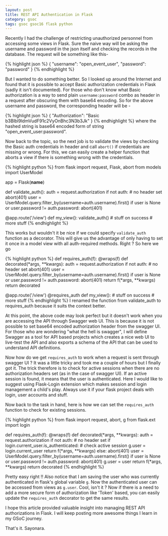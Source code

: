 ```yaml
---
layout: post
title: REST API Authentication in Flask
category: gsoc
tags: gsoc gsoc16 flask python
---
```


Recently I had the challenge of restricting unauthorized personnel from accessing some views in Flask. 
Sure the naive way will be asking the username and password in the json itself and checking the records in the database. The request will be something like this-

{% highlight json %}
{
	"username": "open_event_user",
	"password": "password"
}
{% endhighlight %}

But I wanted to do something better. So I looked up around the Internet and found that it is possible to accept Basic authorization credentials in Flask (sadly it isn't documented). 
For those who don't know what Basic authorization is a way to send plain `username:password` combo as header in a request after obscuring them with base64 encoding. 
So for the above username and password, the corresponding header will be - 

{% highlight json %}
{
	"Authorization": "Basic b3Blbl9ldmVudF91c2VyOnBhc3N3b3Jk"
}
{% endhighlight %}
where the hashed string is base64 encoded form of string "open\_event\_user:password".

Now back to the topic, so the next job is to validate the views by checking the Basic auth credentials in header and call `abort()` if credentials are missing or wrong. 
For this, we can easily create a helper function that aborts a view if there is something wrong with the credentials. 

{% highlight python %}
from flask import request, Flask, abort
from models import UserModel

app = Flask(__name__)

def validate_auth():
	auth = request.authorization
	if not auth:  # no header set
		abort(401)
	user = UserModel.query.filter_by(username=auth.username).first()
	if user is None or user.password != auth.password:
		abort(401)

@app.route('/view')
def my_view():
	validate_auth()
	# stuff on success
	# more stuff
{% endhighlight %}

This works but wouldn't it be nice if we could specify `validate_auth` function as a decorator. 
This will give us the advantage of only having to set it once in a model view with all auth-required methods. Right ? So here we go 

{% highlight python %}
def requires_auth(f):
	@wraps(f)
	def decorated(*args, **kwargs):
		auth = request.authorization
		if not auth:  # no header set
			abort(401)
		user = UserModel.query.filter_by(username=auth.username).first()
		if user is None or user.password != auth.password:
			abort(401)
		return f(*args, **kwargs)
	return decorated

@app.route('/view')
@requires_auth
def my_view():
	# stuff on success
	# more stuff
{% endhighlight %}
I renamed the function from validate\_auth to requires\_auth because it suits the context better. 

At this point, the above code may look perfect but it doesn't work when you are accessing the API through Swagger web UI. 
This is because it is not possible to set base64 encoded authorization header from the swagger UI.
For those who are wondering "what the hell is swagger", I will define Swagger as a tool for API based projects which creates a nice web UI to live-test the API and 
also exports a schema of the API that can be used to understand API definitions.

Now how do we get `requires_auth` to work when a request is sent through swagger UI ? It was a little tricky and took me a couple of hours but I finally got it. 
The trick therefore is to check for active sessions when there are no authorization headers set (as in the case of swagger UI). 
If an active session is found, it means that the user is authenticated. 
Here I would like to suggest using Flask-Login extension which makes session and login management a child's play.
Always use it if your flask project deals with login, user accounts and stuff. 

Now back to the task in hand, here is how we can set the `requires_auth` function to check for existing sessions. 

{% highlight python %}
from flask import request, abort, g
from flask.ext import login

def requires_auth(f):
	@wraps(f)
	def decorated(*args, **kwargs):
		auth = request.authorization
		if not auth:  # no header set
			if login.current_user.is_authenticated:  # check active session
				g.user = login.current_user
				return f(*args, **kwargs)
			else:
				abort(401)
		user = UserModel.query.filter_by(username=auth.username).first()
		if user is None or user.password != auth.password:
			abort(401)
		g.user = user
		return f(*args, **kwargs)
	return decorated
{% endhighlight %}

Pretty easy right !! Also notice that I am saving the user who was currently authenticated in flask's global variable `g`. 
Now the authenticated user can be accessed from views as `g.user`. Cool, isn't it ?
Now if there is a need to add a more secure form of authorization like 'Token' based, you can easily update the `requires_auth` decorator to get the same results. 

I hope this article provided valuable insight into managing REST API authorizations in Flask. I will keep posting more awesome things I learn in my GSoC journey. 

That's it. Sayonara.
